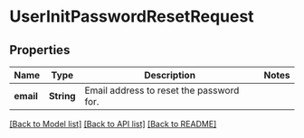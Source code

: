 # UserInitPasswordResetRequest

## Properties

Name | Type | Description | Notes
------------ | ------------- | ------------- | -------------
**email** | **String** | Email address to reset the password for. | 

[[Back to Model list]](../README.md#documentation-for-models) [[Back to API list]](../README.md#documentation-for-api-endpoints) [[Back to README]](../README.md)


